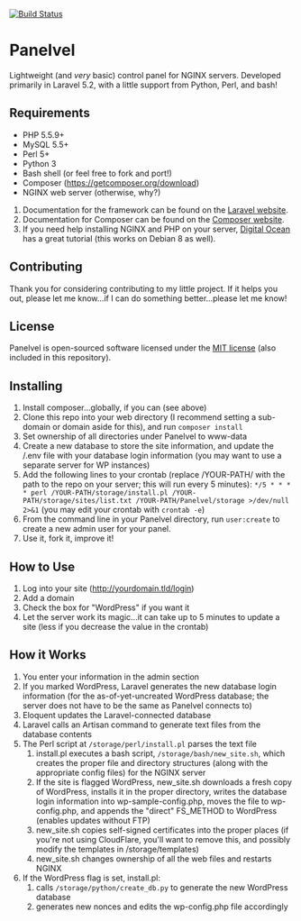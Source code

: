 [![Build Status](https://travis-ci.org/erikcaineolson/Panelvel.svg?branch=master)](https://travis-ci.org/erikcaineolson/Panelvel)

# Panelvel

Lightweight (and *very* basic) control panel for NGINX servers. Developed primarily in Laravel 5.2, with a little support from Python, Perl, and bash!

## Requirements

 * PHP 5.5.9+
 * MySQL 5.5+
 * Perl 5+ 
 * Python 3
 * Bash shell (or feel free to fork and port!)
 * Composer (https://getcomposer.org/download)
 * NGINX web server (otherwise, why?)
 
 1. Documentation for the framework can be found on the [Laravel website](http://laravel.com/docs).
 2. Documentation for Composer can be found on the [Composer website](https://getcomposer.org/doc/).
 3. If you need help installing NGINX and PHP on your server, [Digital Ocean](https://www.digitalocean.com/community/tutorials/how-to-install-linux-nginx-mysql-php-lemp-stack-on-debian-7) has a great tutorial (this works on Debian 8 as well).

## Contributing

Thank you for considering contributing to my little project. If it helps you out, please let me know...if I can do something better...please let me know!

## License

Panelvel is open-sourced software licensed under the [MIT license](http://opensource.org/licenses/MIT) (also included in this repository).

## Installing

 1. Install composer...globally, if you can (see above)
 1. Clone this repo into your web directory (I recommend setting a sub-domain or domain aside for this), and run
    `composer install`
 1. Set ownership of all directories under Panelvel to www-data
 1. Create a new database to store the site information, and update the /.env file with your database login information (you may want to use a separate server for WP instances)
 1. Add the following lines to your crontab (replace /YOUR-PATH/ with the path to the repo on your server; this will run every 5 minutes):
    `*/5 * * * * perl /YOUR-PATH/storage/install.pl /YOUR-PATH/storage/sites/list.txt /YOUR-PATH/Panelvel/storage >/dev/null 2>&1`
    (you may edit your crontab with `crontab -e`)
 1. From the command line in your Panelvel directory, run `user:create` to create a new admin user for your panel.
 1. Use it, fork it, improve it!
 
## How to Use
 1. Log into your site (http://yourdomain.tld/login)
 1. Add a domain
 1. Check the box for "WordPress" if you want it
 1. Let the server work its magic...it can take up to 5 minutes to update a site (less if you decrease the value in the crontab)

## How it Works
 1. You enter your information in the admin section
 1. If you marked WordPress, Laravel generates the new database login information (for the as-of-yet-uncreated WordPress database; the server does not have to be the same as Panelvel connects to) 
 1. Eloquent updates the Laravel-connected database
 1. Laravel calls an Artisan command to generate text files from the database contents
 1. The Perl script at `/storage/perl/install.pl` parses the text file
    1. install.pl executes a bash script, `/storage/bash/new_site.sh`, which creates the proper file and directory structures (along with the appropriate config files) for the NGINX server
    1. If the site is flagged WordPress, new_site.sh downloads a fresh copy of WordPress, installs it in the proper directory, writes the database login information into wp-sample-config.php, moves the file to wp-config.php, and appends the "direct" FS_METHOD to WordPress (enables updates without FTP)
    1. new_site.sh copies self-signed certificates into the proper places (if you're not using CloudFlare, you'll want to remove this, and possibly modify the templates in /storage/templates)
    1. new_site.sh changes ownership of all the web files and restarts NGINX
 1. If the WordPress flag is set, install.pl:
    1. calls `/storage/python/create_db.py` to generate the new WordPress database
    1. generates new nonces and edits the wp-config.php file accordingly
